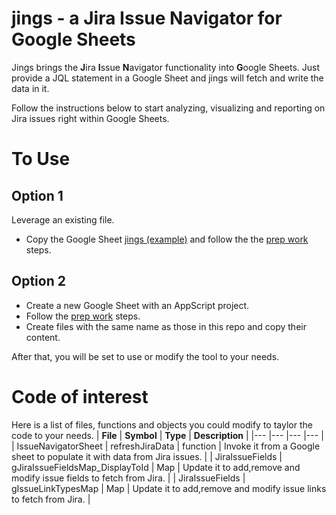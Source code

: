 # jings - a Jira Issue Navigator for Google Sheets

Jings brings the  **J**ira **I**ssue **N**avigator functionality into **G**oogle Sheets. Just provide a JQL statement in a Google Sheet and jings will fetch and write the data in it.

Follow the instructions below to start analyzing, visualizing and reporting on Jira issues right within Google Sheets.

# To Use
## Option 1
Leverage an existing file.
* Copy the Google Sheet [jings (example)](https://docs.google.com/spreadsheets/d/1qQP1mqdSjsGSBJdXWy6PzuVepDwCboGAEMFrnpvgWZA/edit#gid=1042172636) and follow the the [prep work](prep-work.md) steps.

## Option 2
* Create a new Google Sheet with an AppScript project.
* Follow the [prep work](prep-work.md) steps.
* Create files with the same name as those in this repo and copy their content.

After that, you will be set to use or modify the tool to your needs.

# Code of interest
Here is a list of files, functions and objects you could modify to taylor the code to your needs.
| **File**  | **Symbol**    | **Type**  | **Description**   |
|---	|---	|---	|---	|
| IssueNavigatorSheet	| refreshJiraData    	| function  	| Invoke it from a Google sheet to populate it with data from Jira issues.   	|
| JiraIssueFields   | gJiraIssueFieldsMap_DisplayToId	| Map  	| Update it to add,remove and modify issue fields to fetch from Jira. 	|
| JiraIssueFields  	| gIssueLinkTypesMap  	|  Map 	|   Update it to add,remove and modify issue links to fetch from Jira.	|
